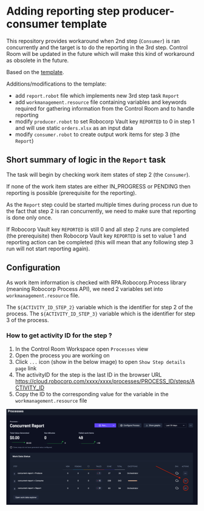 # Adding reporting step producer-consumer template

This repository provides workaround when 2nd step (`Consumer`) is ran concurrently and the target is to do the reporting in the 3rd step.
Control Room will be updated in the future which will make this kind of workaround as obsolete in the future.

Based on the [template](https://robocorp.com/portal/robot/robocorp/template-producer-consumer).

Additions/modifications to the template:

- add `report.robot` file which implements new 3rd step task `Report`
- add `workmanagement.resource` file containing variables and keywords required for gathering information from the Control Room and to handle reporting
- modify `producer.robot` to set Robocorp Vault key `REPORTED` to 0 in step 1 and will use static `orders.xlsx` as an input data
- modify `consumer.robot` to create output work items for step 3 (the `Report`)

## Short summary of logic in the `Report` task

The task will begin by checking work item states of step 2 (the `Consumer`).

If none of the work item states are either IN_PROGRESS or PENDING then reporting is possible (prerequisite for the reporting).

As the `Report` step could be started multiple times during process run due to the fact that step 2 is ran concurrently, we need to make sure that reporting is done only once.

If Robocorp Vault key `REPORTED` is still 0 and all step 2 runs are completed (the prerequisite) then Robocorp Vault key `REPORTED` is set to value 1 and reporting action can
be completed (this will mean that any following step 3 run will not start reporting again).

## Configuration

As work item information is checked with RPA.Robocorp.Process library (meaning Robocorp Process API), we need 2 variables set into `workmanagement.resource` file.

The `${ACTIVITY_ID_STEP_2}` variable which is the identifier for step 2 of the process.
The `${ACTIVITY_ID_STEP_3}` variable which is the identifier for step 3 of the process.

### How to get activity ID for the step ?

1. In the Control Room Workspace open `Processes` view
2. Open the process you are working on
3. Click `...` icon (show in the below image) to open `Show Step details page` link
4. The activityID for the step is the last ID in the browser URL https://cloud.robocorp.com/xxxx/xxxx/processes/PROCESS_ID/steps/ACTIVITY_ID
5. Copy the ID to the corresponding value for the variable in the `workmanagement.resource` file

![Process with steps](activity_id_for_step.png)
